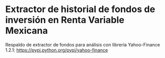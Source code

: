 # Extractor de historial de fondos de inversión en Renta Variable Mexicana

Respaldo de extractor de fondos para análisis con librería Yahoo-Finance 1.2.1:
https://pypi.python.org/pypi/yahoo-finance
